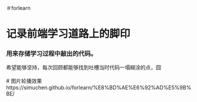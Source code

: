 ＃forlearn  
<h1>记录前端学习道路上的脚印</h1>
<h3>用来存储学习过程中敲出的代码。</h3>
希望能够坚持，每次回顾都能够找到吐槽当时代码一塌糊涂的点，囧<br/><br/>
# 图片轮播效果  
https://simuchen.github.io/forlearn/%E8%BD%AE%E6%92%AD%E5%9B%BE/
